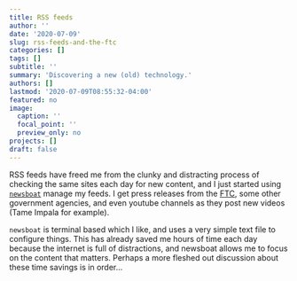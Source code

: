 ```yaml
---
title: RSS feeds 
author: ''
date: '2020-07-09'
slug: rss-feeds-and-the-ftc
categories: []
tags: []
subtitle: ''
summary: 'Discovering a new (old) technology.'
authors: []
lastmod: '2020-07-09T08:55:32-04:00'
featured: no
image:
  caption: ''
  focal_point: ''
  preview_only: no
projects: []
draft: false
---
```


RSS feeds have freed me from the clunky and distracting process of checking the same sites each day for new content, and I just started using [`newsboat`](https://newsboat.org/) manage my feeds. I get press releases from the [FTC](https://www.ftc.gov/stay-connected/rss), some other government agencies, and even youtube channels as they post new videos (Tame Impala for example).

`newsboat` is terminal based which I like, and uses a very simple text file to configure things. This has already saved me hours of time each day because the internet is full of distractions, and newsboat allows me to focus on the content that matters. Perhaps a more fleshed out discussion about these time savings is in order... 

